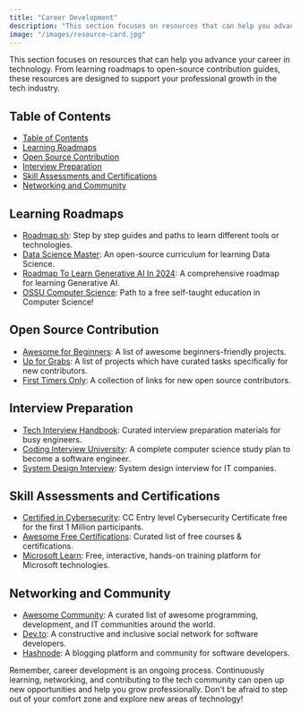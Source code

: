 ```yaml
---
title: "Career Development"
description: "This section focuses on resources that can help you advance your career in technology. From learning roadmaps to open-source contribution guides, these resources are designed to support your professional growth in the tech industry."
image: "/images/resource-card.jpg"
---
```


This section focuses on resources that can help you advance your career in technology. From learning roadmaps to open-source contribution guides, these resources are designed to support your professional growth in the tech industry.

## Table of Contents
- [Table of Contents](#table-of-contents)
- [Learning Roadmaps](#learning-roadmaps)
- [Open Source Contribution](#open-source-contribution)
- [Interview Preparation](#interview-preparation)
- [Skill Assessments and Certifications](#skill-assessments-and-certifications)
- [Networking and Community](#networking-and-community)

## Learning Roadmaps

- <a href="https://roadmap.sh/" target="_blank" rel="noopener">Roadmap.sh</a>: Step by step guides and paths to learn different tools or technologies.
- <a href="https://github.com/datasciencemasters/go" target="_blank" rel="noopener noreferrer">Data Science Master</a>: An open-source curriculum for learning Data Science.
- <a href="https://github.com/krishnaik06/Roadmap-To-Learn-Generative-AI-In-2024" target="_blank" rel="noopener noreferrer">Roadmap To Learn Generative AI In 2024</a>: A comprehensive roadmap for learning Generative AI.
- <a href="https://github.com/ossu/computer-science" target="_blank" rel="noopener noreferrer">OSSU Computer Science</a>: Path to a free self-taught education in Computer Science!

## Open Source Contribution

- <a href="https://github.com/MunGell/awesome-for-beginners" target="_blank" rel="noopener noreferrer">Awesome for Beginners</a>: A list of awesome beginners-friendly projects.
- <a href="https://up-for-grabs.net/" target="_blank" rel="noopener">Up for Grabs</a>: A list of projects which have curated tasks specifically for new contributors.
- <a href="https://www.firsttimersonly.com/" target="_blank" rel="noopener">First Timers Only</a>: A collection of links for new open source contributors.

## Interview Preparation

- <a href="https://github.com/yangshun/tech-interview-handbook" target="_blank" rel="noopener noreferrer">Tech Interview Handbook</a>: Curated interview preparation materials for busy engineers.
- <a href="https://github.com/jwasham/coding-interview-university" target="_blank" rel="noopener noreferrer">Coding Interview University</a>: A complete computer science study plan to become a software engineer.
- <a href="https://github.com/checkcheckzz/system-design-interview" target="_blank" rel="noopener noreferrer">System Design Interview</a>: System design interview for IT companies.

## Skill Assessments and Certifications

- <a href="https://www.isc2.org/certifications/cc" target="_blank" rel="noopener">Certified in Cybersecurity</a>: CC Entry level Cybersecurity Certificate free for the first 1 Million participants.
- <a href="https://github.com/cloudcommunity/Free-Certifications" target="_blank" rel="noopener noreferrer">Awesome Free Certifications</a>: Curated list of free courses & certifications.
- <a href="https://docs.microsoft.com/en-us/learn/" target="_blank" rel="noopener">Microsoft Learn</a>: Free, interactive, hands-on training platform for Microsoft technologies.

## Networking and Community

- <a href="https://github.com/phpearth/awesome-community" target="_blank" rel="noopener noreferrer">Awesome Community</a>: A curated list of awesome programming, development, and IT communities around the world.
- <a href="https://dev.to/" target="_blank" rel="noopener">Dev.to</a>: A constructive and inclusive social network for software developers.
- <a href="https://hashnode.com/" target="_blank" rel="noopener">Hashnode</a>: A blogging platform and community for software developers.


Remember, career development is an ongoing process. Continuously learning, networking, and contributing to the tech community can open up new opportunities and help you grow professionally. Don't be afraid to step out of your comfort zone and explore new areas of technology!